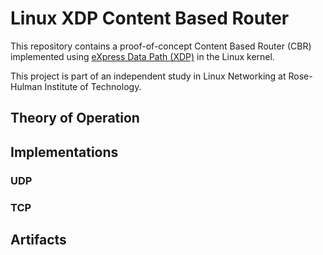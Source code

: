# Linux XDP Content Based Router

This repository contains a proof-of-concept Content Based Router (CBR) implemented using [eXpress Data Path (XDP)](https://www.iovisor.org/technology/xdp) in the Linux kernel.

This project is part of an independent study in Linux Networking at Rose-Hulman Institute of Technology.

## Theory of Operation

## Implementations

### UDP

### TCP

## Artifacts